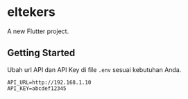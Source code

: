 # eltekers

A new Flutter project.

## Getting Started

Ubah url API dan API Key di file `.env` sesuai kebutuhan Anda.

```env
API_URL=http://192.168.1.10
API_KEY=abcdef12345